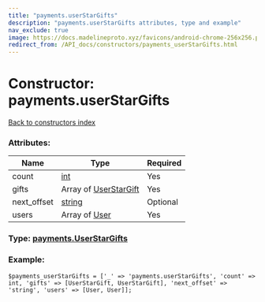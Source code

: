 ```yaml
---
title: "payments.userStarGifts"
description: "payments.userStarGifts attributes, type and example"
nav_exclude: true
image: https://docs.madelineproto.xyz/favicons/android-chrome-256x256.png
redirect_from: /API_docs/constructors/payments_userStarGifts.html
---
```

# Constructor: payments.userStarGifts  
[Back to constructors index](/API_docs/constructors/index.html)



### Attributes:

| Name     |    Type       | Required |
|----------|---------------|----------|
|count|[int](/API_docs/types/int.html) | Yes|
|gifts|Array of [UserStarGift](/API_docs/types/UserStarGift.html) | Yes|
|next\_offset|[string](/API_docs/types/string.html) | Optional|
|users|Array of [User](/API_docs/types/User.html) | Yes|



### Type: [payments.UserStarGifts](/API_docs/types/payments.UserStarGifts.html)


### Example:

```
$payments_userStarGifts = ['_' => 'payments.userStarGifts', 'count' => int, 'gifts' => [UserStarGift, UserStarGift], 'next_offset' => 'string', 'users' => [User, User]];
```  
